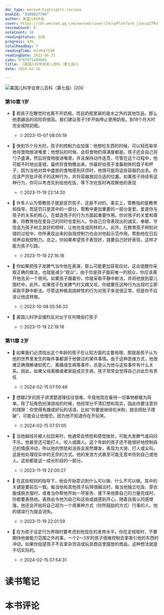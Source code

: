 ```yaml
---
doc_type: weread-highlights-reviews
bookId: "3300027766"
author: 美国儿科学会
cover: https://cdn.weread.qq.com/weread/cover/24/cpPlatform_jJwozpZTRxYDFwwjZRfzck/t7_cpPlatform_jJwozpZTRxYDFwwjZRfzck.jpg
reviewCount: 0
noteCount: 10
readingStatus: 在读
progress: 43%
totalReadDay: 7
readingTime: 0小时47分钟
readingDate: 2023-06-21
isbn: 9787571409005
title: 《美国儿科学会育儿百科（第七版）》
date: 2024-02-15

---
```


![ 美国儿科学会育儿百科（第七版）|200](https://cdn.weread.qq.com/weread/cover/24/cpPlatform_jJwozpZTRxYDFwwjZRfzck/t7_cpPlatform_jJwozpZTRxYDFwwjZRfzck.jpg)


### 第10章 1岁


- 📌 若孩子在睡觉时也离不开奶瓶，而且奶瓶里装的是水之外的其他饮品，那么他患龋齿的风险将很高。我们建议孩子1岁开始停止使用奶瓶，到18个月大时完全戒除奶瓶。 
    - ⏱ 2023-10-07 08:05:19 

- 📌 快到15个月大时，孩子的控制力会加强：他想吃东西的时候，可以轻而易举地将食物放进嘴里；他想玩的时候，会将食物扔得满屋都是。孩子还会自己将勺子盛满，然后将食物放进嘴里，并且保持动作连贯，尽管在这个过程中，他可能不时地出差错，最终将食物撒出来。你最好给孩子准备耐摔的盘子和杯子，因为当他对其中盛放的食物感到厌烦时，他很可能将这些容器扔出去。你应该严厉批评孩子的这种行为，并将容器放回合适的位置。如果孩子持续有这种行为，你可以考虑先别给他吃饭，等下次吃饭时再观察他的表现 
    - ⏱ 2023-11-19 22:14:20 

- 📌 许多人认为管教孩子就是惩罚孩子，这是不对的。事实上，管教指的是教育和指导，而惩罚只是其中的一部分，管教中更加重要的一部分是爱。爱是你与孩子的关系的核心，在塑造孩子的行为方面起重要作用。你对孩子的关爱和尊重，将教育他在爱自己的同时也爱别人。你自己日常表现出的诚实、奉献、守信会为孩子树立良好的榜样，让他也变成同样的人。此外，在教育孩子辨别对错的过程中，你所表现出来的自我控制力也会对他起示范作用，帮助他在日后培养自我控制力。总之，你如果希望孩子表现好，就要自己好好表现，这样才能为孩子引路。 
    - ⏱ 2023-11-19 22:16:18 

- 📌 你如果把孩子发脾气当作他在表演，那么可能更加容易应对。这会提醒你采取正确的做法，也就是减少“观众”。由于你是孩子面前唯一的观众，你应该离开他去另一个房间。如果孩子跟着你，你就采取平静中断法，并将他放到婴儿围栏中。此外，如果孩子在发脾气时又踢又咬，你就要在这种行为出现时立即采取平静中断法。尽管这种极具挑衅性的行为对孩子来说很正常，但是你不应该让他这样做。 
    - ⏱ 2023-10-08 05:56:33 

- 📌 美国儿科学会强烈反对出于任何理由打孩子 
    - ⏱ 2023-11-19 22:18:18 
### 第11章 2岁


- 📌 如果我们必须找出这个年龄的孩子在认知方面的主要局限，那就是孩子认为他的世界里发生的每件事都源于他做过的某件事情。由于这种思维方式，他很难正确理解诸如死亡、离婚或生病等事件，总是认为他与这些事件有什么关系。因此，如果父母离婚或者家庭成员生病，孩子常常会觉得自己对此负有责任 
    - ⏱ 2024-02-15 07:50:46 

- 📌 想跟2岁的孩子讲清楚道理往往很难，毕竟他现在看待一切事物都极为简单。除了玩角色扮演游戏的时候，他经常分不清幻想和现实，因此你要注意你的措辞：你觉得有趣或好玩的话语，比如“你要是继续吃米粉，就会把肚子撑破”，可能会让他惶恐，因为他不知道你在开玩笑。 
    - ⏱ 2024-02-15 07:51:05 

- 📌 当他越线并被人拉回来时，他通常会愤怒和感觉挫败，可能大发脾气或闷闷不乐。他甚至还可能打人、咬人或踢人。这个年龄的孩子还不能很好地控制自己的情感冲动，所以他的愤怒和沮丧会突然爆发，表现为大哭、打人或尖叫。这是他处理现实中的无奈的方式。他的发泄方式甚至可能无意中伤到自己或他人。这些都是这一成长阶段的一部分。 
    - ⏱ 2023-11-19 22:00:27 

- 📌 在这些规则的指导下，他会开始意识到什么可以做、什么不可以做。其中的关键是要前后一致。每当他和其他孩子玩得很融洽时，每当他独立吃饭、穿衣服或脱衣服时，或者当你帮他开始一项家务、接下来他靠自己的力量完成时，你都要表扬他。表扬会令他为自己和这些成就感到开心。随着自我认同感增强，他还会开始将自己视为一个用某种方式（你所鼓励的方式）行事的人，他的错误行为就会消失。 
    - ⏱ 2023-11-19 22:01:59 

- 📌 在为孩子设定行为界限时要考虑到他现在的发育水平。你在定规矩时，不要期待他做能力范围之外的事。一个2～3岁的孩子很难控制去拿吸引他的东西的冲动。如果你指望孩子不去拿杂货店或玩具商店里摆放的商品，这种想法就是不切实际的。 
    - ⏱ 2024-02-15 07:54:31 

# 读书笔记


# 本书评论
